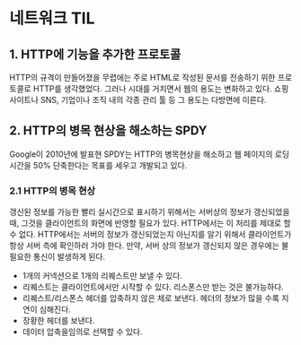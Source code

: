 # 네트워크 TIL



## 1. HTTP에 기능을 추가한 프로토콜

HTTP의 규격이 만들어졌을 무렵에는 주로 HTML로 작성된 문서를 전송하기 위한 프로토콜로 HTTP를 생각했었다. 그러나 시대를 거치면서 웹의 용도는 변화하고 있다. 쇼핑 사이트나 SNS, 기업이나 조직 내의 각종 관리 툴 등 그 용도는 다방면에 이른다.



## 2. HTTP의 병목 현상을 해소하는 SPDY

Google이 2010년에 발표현 SPDY는 HTTP의 병목현상을 해소하고 웹 페이지의 로딩 시간을 50% 단축한다는 목표를 세우고 개발되고 있다.



### 2.1 HTTP의 병목 현상

갱신된 정보를 가능한 빨리 실시간으로 표시하기 위해서는 서버상의 정보가 갱신되었을 때, 그것을 클라이언트의 화면에 반영할 필요가 있다. HTTP에서는 이 처리를 제대로 할 수 없다. HTTP에서는 서버의 정보가 갱신되었는지 아닌지를 알기 위해서 클라이언트가 항상 서버 측에 확인하러 가야 한다. 만약, 서버 상의 정보가 갱신되지 않은 경우에는 불필요한 통신이 발생하게 된다.

- 1개의 커넥션으로 1개의 리퀘스트만 보낼 수 있다.
- 리퀘스트는 클라이언트에서만 시작할 수 있다. 리스폰스만 받는 것은 불가능하다.
- 리퀘스트/리스폰스 헤더를 압축하지 않은 체로 보낸다. 헤더의 정보가 많을 수록 지연이 심해진다.
- 장황한 헤더를 보낸다.
- 데이터 압축을임의로 선택할 수 있다.





